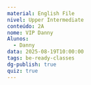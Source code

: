 ```yaml
---
material: English File
nivel: Upper Intermediate
conteúdo: 2A
nome: VIP Danny
Alunos:
  - Danny
data: 2025-08-19T10:00:00
tags: be-ready-classes
dg-publish: true
quiz: true
---
```

